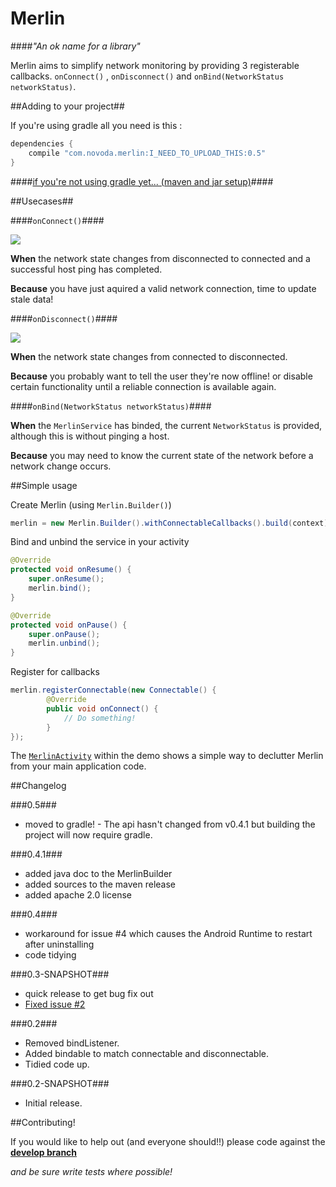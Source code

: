 Merlin
======

####*"An ok name for a library"*


Merlin aims to simplify network monitoring by providing 3 registerable callbacks. 
`onConnect()` , `onDisconnect()` and `onBind(NetworkStatus networkStatus)`.

##Adding to your project##

If you're using gradle all you need is this : 

```groovy
dependencies {
    compile "com.novoda.merlin:I_NEED_TO_UPLOAD_THIS:0.5"
}
``` 

####[if you're not using gradle yet... (maven and jar setup)](https://github.com/novoda/merlin/wiki/adding-via-jar-and-maven)####


##Usecases##

####`onConnect()`####

![](https://raw.github.com/novoda/merlin/master/releases/res/on_connect.jpg)

**When** the network state changes from disconnected to connected and a successful host ping has completed.

**Because** you have just aquired a valid network connection, time to update stale data!

####`onDisconnect()`####

![](https://raw.github.com/novoda/merlin/master/releases/res/on_disconnect.jpg)

**When** the network state changes from connected to disconnected.

**Because** you probably want to tell the user they're now offline! or disable certain functionality until a reliable connection is available again.

####`onBind(NetworkStatus networkStatus)`####

**When** the `MerlinService` has binded, the current `NetworkStatus` is provided, although this is without pinging a host. 

**Because** you may need to know the current state of the network before a network change occurs. 

##Simple usage

Create Merlin (using `Merlin.Builder()`)

```java
merlin = new Merlin.Builder().withConnectableCallbacks().build(context);
```

Bind and unbind the service in your activity

```java
@Override
protected void onResume() {
    super.onResume();
    merlin.bind();
}

@Override
protected void onPause() {
    super.onPause();
    merlin.unbind();
}
```

Register for callbacks

```java
merlin.registerConnectable(new Connectable() {
        @Override
        public void onConnect() {
            // Do something!
        }
});
```
    
The [`MerlinActivity`](https://github.com/novoda/merlin/blob/master/demo/src/main/java/com/novoda/merlin/demo/presentation/base/MerlinActivity.java) within the demo shows a simple way to declutter Merlin from your main application code.

##Changelog

###0.5###
  - moved to gradle! - The api hasn't changed from v0.4.1 but building the project will now require gradle.

###0.4.1###
  - added java doc to the MerlinBuilder
  - added sources to the maven release
  - added apache 2.0 license

###0.4###
  - workaround for issue #4 which causes the Android Runtime to restart after uninstalling
  - code tidying

###0.3-SNAPSHOT###
  - quick release to get bug fix out
  - [Fixed issue #2](https://github.com/novoda/merlin/issues/2)

###0.2###
  - Removed bindListener.
  - Added bindable to match connectable and disconnectable.  
  - Tidied code up.

###0.2-SNAPSHOT###
  - Initial release.


##Contributing!

If you would like to help out (and everyone should!!) please code against the **[develop branch](https://github.com/novoda/merlin/tree/develop)** 

*and be sure write tests where possible!*

